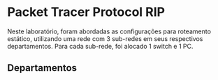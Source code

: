 # Packet Tracer Protocol RIP
Neste laboratório, foram abordadas as configurações para roteamento estático, utilizando uma rede com 3 sub-redes em seus respectivos departamentos. Para cada sub-rede, foi alocado 1 switch e 1 PC.
## Departamentos
